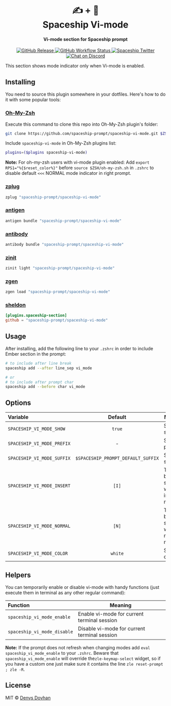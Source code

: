 <h1 align="center">
  ✍️ + 🚀
  <br>Spaceship Vi-mode<br>
</h1>

<h4 align="center">
  Vi-mode section for Spaceship prompt
</h4>

<p align="center">
  <a href="https://github.com/spaceship-prompt/spaceship-vi-mode/releases">
    <img src="https://img.shields.io/github/v/release/spaceship-prompt/spaceship-vi-mode.svg?style=flat-square"
      alt="GitHub Release" />
  </a>

  <a href="https://github.com/spaceship-prompt/spaceship-vi-mode/actions">
    <img src="https://img.shields.io/github/workflow/status/spaceship-prompt/spaceship-vi-mode/ci?style=flat-square"
      alt="GitHub Workflow Status" />
  </a>

  <a href="https://twitter.com/SpaceshipPrompt">
    <img src="https://img.shields.io/badge/twitter-%40SpaceshipPrompt-00ACEE.svg?style=flat-square"
      alt="Spaceship Twitter" />
  </a>

  <a href="https://discord.gg/NTQWz8Dyt9">
    <img
      src="https://img.shields.io/discord/859409950999707668?label=discord&logoColor=white&style=flat-square"
      alt="Chat on Discord"
    />
  </a>
</p>

This section shows mode indicator only when Vi-mode is enabled.

## Installing

You need to source this plugin somewhere in your dotfiles. Here's how to do it with some popular tools:

### [Oh-My-Zsh]

Execute this command to clone this repo into Oh-My-Zsh plugin's folder:

```zsh
git clone https://github.com/spaceship-prompt/spaceship-vi-mode.git $ZSH_CUSTOM/plugins/spaceship-vi-mode
```

Include `spaceship-vi-mode` in Oh-My-Zsh plugins list:

```zsh
plugins=($plugins spaceship-vi-mode)
```

**Note:** For oh-my-zsh users with vi-mode plugin enabled: Add `export RPS1="%{$reset_color%}"` before `source $ZSH/oh-my-zsh.sh` in `.zshrc` to disable default `<<<` NORMAL mode indicator in right prompt.

### [zplug]

```zsh
zplug "spaceship-prompt/spaceship-vi-mode"
```

### [antigen]

```zsh
antigen bundle "spaceship-prompt/spaceship-vi-mode"
```

### [antibody]

```zsh
antibody bundle "spaceship-prompt/spaceship-vi-mode"
```

### [zinit]

```zsh
zinit light "spaceship-prompt/spaceship-vi-mode"
```

### [zgen]

```zsh
zgen load "spaceship-prompt/spaceship-vi-mode"
```

### [sheldon]

```toml
[plugins.spaceship-section]
github = "spaceship-prompt/spaceship-vi-mode"
```

## Usage

After installing, add the following line to your `.zshrc` in order to include Ember section in the prompt:

```zsh
# to include after line break
spaceship add --after line_sep vi_mode

# or
# to include after prompt char
spaceship add --before char vi_mode
```

## Options

| Variable                   |              Default               | Meaning                              |
| :------------------------- | :--------------------------------: | ------------------------------------ |
| `SPACESHIP_VI_MODE_SHOW`   |               `true`               | Show section                         |
| `SPACESHIP_VI_MODE_PREFIX` |                 -                  | Section's prefix                     |
| `SPACESHIP_VI_MODE_SUFFIX` | `$SPACESHIP_PROMPT_DEFAULT_SUFFIX` | Section's suffix                     |
| `SPACESHIP_VI_MODE_INSERT` |               `[I]`                | Text to be shown when in insert mode |
| `SPACESHIP_VI_MODE_NORMAL` |               `[N]`                | Text to be shown when in normal mode |
| `SPACESHIP_VI_MODE_COLOR`  |              `white`               | Sectin's color                       |

## Helpers

You can temporarily enable or disable vi-mode with handy functions (just execute them in terminal as any other regular command):

| Function                    | Meaning                                      |
| :-------------------------- | -------------------------------------------- |
| `spaceship_vi_mode_enable`  | Enable vi-mode for current terminal session  |
| `spaceship_vi_mode_disable` | Disable vi-mode for current terminal session |

**Note:** If the prompt does not refresh when changing modes add `eval spaceship_vi_mode_enable` to your `.zshrc`. Beware that `spaceship_vi_mode_enable` will override the`zle-keymap-select` widget, so if you have a custom one just make sure it contains the line `zle reset-prompt ; zle -R`.

## License

MIT © [Denys Dovhan](http://denysdovhan.com)

<!-- References -->

[Oh-My-Zsh]: https://ohmyz.sh/
[zplug]: https://github.com/zplug/zplug
[antigen]: https://antigen.sharats.me/
[antibody]: https://getantibody.github.io/
[zinit]: https://github.com/zdharma/zinit
[zgen]: https://github.com/tarjoilija/zgen
[sheldon]: https://sheldon.cli.rs/
